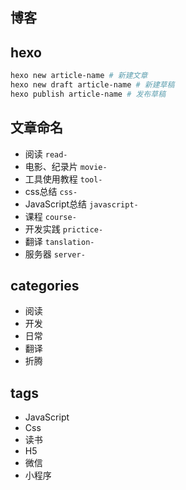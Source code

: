 ## 博客

## hexo
```bash
hexo new article-name # 新建文章
hexo new draft article-name # 新建草稿
hexo publish article-name # 发布草稿
```

## 文章命名
* 阅读 `read-`
* 电影、纪录片 `movie-`
* 工具使用教程 `tool-`
* css总结 `css-`
* JavaScript总结 `javascript-`
* 课程 `course-`
* 开发实践 `prictice-`
* 翻译 `tanslation-`
* 服务器 `server-`

## categories
* 阅读
* 开发
* 日常
* 翻译
* 折腾

## tags
* JavaScript
* Css
* 读书
* H5
* 微信
* 小程序
